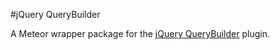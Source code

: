 #jQuery QueryBuilder

A Meteor wrapper package for the [jQuery QueryBuilder](http://querybuilder.js.org) plugin.